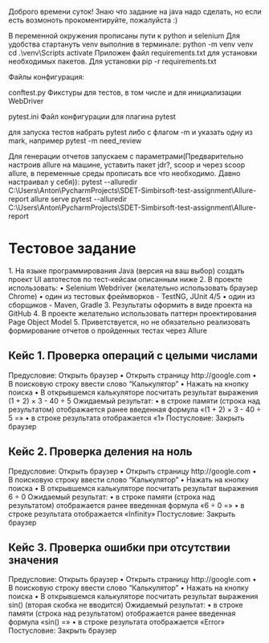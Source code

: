 Доброго времени суток! Знаю что задание на java надо сделать, но если есть возмоноть прокоментируйте, пожалуйста :)

В переменной окружения прописаны пути к python и selenium
Для удобства стартануть venv выполнив в терминале: 
    python -m venv venv
    cd .\venv\Scripts
    activate
Приложен файл requirements.txt для установки необходимых пакетов. Для установки pip -r requirements.txt

Файлы конфигурация:

conftest.py
Фикстуры для тестов, в том числе и для инициализации WebDriver

pytest.ini
Файл конфигурации для плагина pytest

для запуска тестов набрать pytest либо с флагом -m и указать одну из mark, например pytest -m need_review

Для генерации отчетов запускаем с параметрами(Предварительно настроив allure на машине, уставить пакет jdr?, scoop и через scoop allure, в переменные среды прописать все что необходимо. Давно настраивал у себя)):
pytest --alluredir C:\Users\Anton\PycharmProjects\SDET-Simbirsoft-test-assignment\Allure-report
allure serve pytest --alluredir C:\Users\Anton\PycharmProjects\SDET-Simbirsoft-test-assignment\Allure-report


<h1>Тестовое задание</h1>
1. На языке программирования Java (версия на ваш выбор) создать проект UI 
автотестов по тест-кейсам описанным ниже
2. В проекте использовать: 
• Selenium Webdriver (желательно использовать браузер Chrome)
• один из тестовых фреймворков - TestNG, JUnit 4/5
• один из сборщиков - Maven, Gradle
3. Результаты оформить в виде проекта на GitHub
4. В проекте желательно использовать паттерн проектирования Page Object 
Model
5. Приветствуется, но не обязательно реализовать формирование отчетов о 
пройденных тестах через Allure

<h2>Кейс 1. Проверка операций с целыми числами</h2>
Предусловие: Открыть браузер
• Открыть страницу http://google.com
• В поисковую строку ввести слово “Калькулятор”
• Нажать на кнопку поиска
• В открывшемся калькуляторе посчитать результат выражения 
(1 + 2) × 3 - 40 ÷ 5
Ожидаемый результат: 
• в строке памяти (строка над результатом) отображается ранее введенная 
формула «(1 + 2) × 3 - 40 ÷ 5 =»
• в строке результата отображается «1»
Постусловие: Закрыть браузер

<h2>Кейс 2. Проверка деления на ноль</h2>
Предусловие: Открыть браузер
• Открыть страницу http://google.com
• В поисковую строку ввести слово “Калькулятор”
• Нажать на кнопку поиска
• В открывшемся калькуляторе посчитать результат выражения 6 ÷ 0
Ожидаемый результат: 
• в строке памяти (строка над результатом) отображается ранее введенная 
формула «6 ÷ 0 =»
• в строке результата отображается «Infinity»
Постусловие: Закрыть браузер

<h2>Кейс 3. Проверка ошибки при отсутствии значения</h2>
Предусловие: Открыть браузер
• Открыть страницу http://google.com
• В поисковую строку ввести слово “Калькулятор”
• Нажать на кнопку поиска
• В открывшемся калькуляторе посчитать результат выражения sin() 
(вторая скобка не вводится)
Ожидаемый результат: 
• в строке памяти (строка над результатом) отображается ранее введенная 
формула «sin() =»
• в строке результата отображается «Error»
Постусловие: Закрыть браузер
